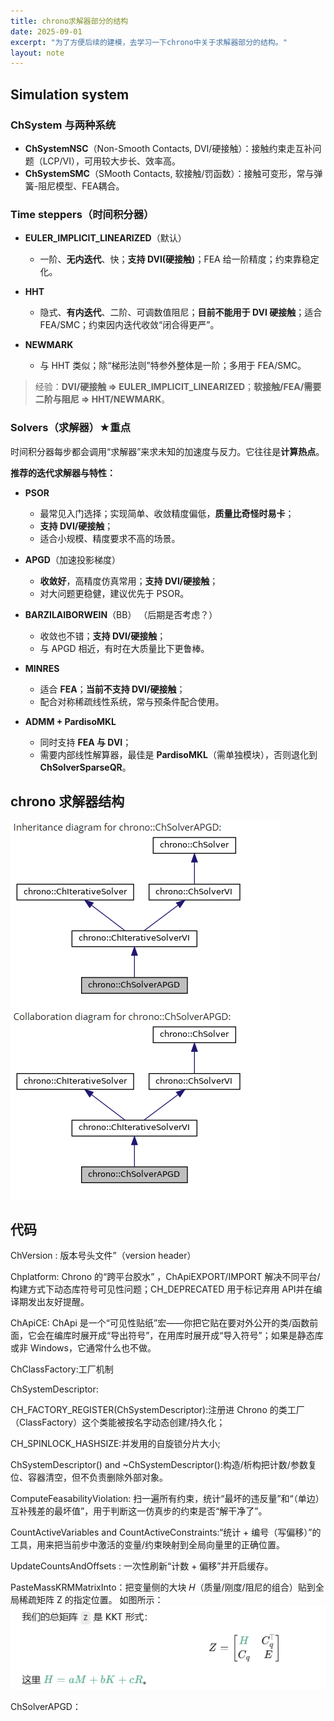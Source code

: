 ```yaml
---
title: chrono求解器部分的结构
date: 2025-09-01
excerpt: "为了方便后续的建模，去学习一下chrono中关于求解器部分的结构。"
layout: note
---
```


## Simulation system


### ChSystem 与两种系统

* **ChSystemNSC**（Non-Smooth Contacts, DVI/硬接触）：接触约束走互补问题（LCP/VI），可用较大步长、效率高。
* **ChSystemSMC**（SMooth Contacts, 软接触/罚函数）：接触可变形，常与弹簧-阻尼模型、FEA耦合。

### Time steppers（时间积分器）

* **EULER\_IMPLICIT\_LINEARIZED**（默认）

  * 一阶、**无内迭代**、快；**支持 DVI(硬接触)**；FEA 给一阶精度；约束靠稳定化。
* **HHT**

  * 隐式、**有内迭代**、二阶、可调数值阻尼；**目前不能用于 DVI 硬接触**；适合 FEA/SMC；约束因内迭代收敛“闭合得更严”。
* **NEWMARK**

  * 与 HHT 类似；除“梯形法则”特参外整体是一阶；多用于 FEA/SMC。

> 经验：**DVI/硬接触 ⇒ EULER\_IMPLICIT\_LINEARIZED**；**软接触/FEA/需要二阶与阻尼 ⇒ HHT/NEWMARK**。

### Solvers（求解器）★重点

时间积分器每步都会调用“求解器”来求未知的加速度与反力。它往往是**计算热点**。


**推荐的迭代求解器与特性：**

* **PSOR**

  * 最常见入门选择；实现简单、收敛精度偏低，**质量比奇怪时易卡**；
  * **支持 DVI/硬接触**；
  * 适合小规模、精度要求不高的场景。
* **APGD**（加速投影梯度）

  * **收敛好**，高精度仿真常用；**支持 DVI/硬接触**；
  * 对大问题更稳健，建议优先于 PSOR。
* **BARZILAIBORWEIN**（BB） （后期是否考虑？）

  * 收敛也不错；**支持 DVI/硬接触**；
  * 与 APGD 相近，有时在大质量比下更鲁棒。
* **MINRES**

  * 适合 **FEA**；**当前不支持 DVI/硬接触**；
  * 配合对称稀疏线性系统，常与预条件配合使用。
* **ADMM + PardisoMKL**

  * 同时支持 **FEA 与 DVI**；
  * 需要内部线性解算器，最佳是 **PardisoMKL**（需单独模块），否则退化到 **ChSolverSparseQR**。


## chrono 求解器结构

![A P G D](images/APGD.png)



## 代码


ChVersion : 版本号头文件”（version header）

Chplatform: Chrono 的“跨平台胶水” ，ChApiEXPORT/IMPORT 解决不同平台/构建方式下动态库符号可见性问题；CH_DEPRECATED 用于标记弃用 API并在编译期发出友好提醒。

ChApiCE: ChApi 是一个“可见性贴纸”宏——你把它贴在要对外公开的类/函数前面，它会在编库时展开成“导出符号”，在用库时展开成“导入符号”；如果是静态库或非 Windows，它通常什么也不做。

ChClassFactory:工厂机制

ChSystemDescriptor: 

  CH_FACTORY_REGISTER(ChSystemDescriptor):注册进 Chrono 的类工厂（ClassFactory）这个类能被按名字动态创建/持久化；

  CH_SPINLOCK_HASHSIZE:并发用的自旋锁分片大小;

  ChSystemDescriptor() and ~ChSystemDescriptor():构造/析构把计数/参数复位、容器清空，但不负责删除外部对象。

  ComputeFeasabilityViolation: 扫一遍所有约束，统计“最坏的违反量”和“（单边）互补残差的最坏值”，用于判断这一仿真步的约束是否“解干净了”。

  CountActiveVariables and CountActiveConstraints:“统计 + 编号（写偏移）”的工具，用来把当前步中激活的变量/约束映射到全局向量里的正确位置。

  UpdateCountsAndOffsets : 一次性刷新“计数 + 偏移”并开启缓存。

  PasteMassKRMMatrixInto：把变量侧的大块 𝐻（质量/刚度/阻尼的组合）贴到全局稀疏矩阵 Z 的指定位置。
  如图所示：![H矩阵](./images/H矩阵.png)

ChSolverAPGD：